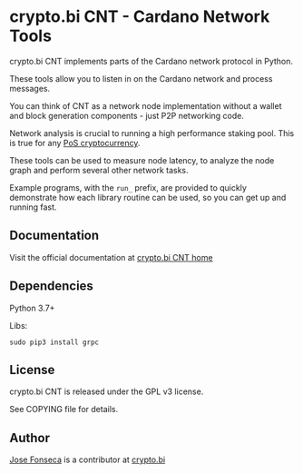 # crypto.bi CNT - Cardano Network Tools 

crypto.bi CNT implements parts of the Cardano network protocol in Python.

These tools allow you to listen in on the Cardano network and process messages. 

You can think of CNT as a network node implementation without a wallet and block generation components - just P2P networking code.

Network analysis is crucial to running a high performance staking pool. This is true for any [PoS cryptocurrency](https://crypto.bi/tape/pos/).

These tools can be used to measure node latency, to analyze the node graph and perform several other network tasks.

Example programs, with the `run_` prefix, are provided to quickly demonstrate how each library routine can be used,
so you can get up and running fast.   

## Documentation

Visit the official documentation at [crypto.bi CNT home](https://crypto.bi/tape/cnt/)

## Dependencies

Python 3.7+

Libs:

    sudo pip3 install grpc
     
## License

crypto.bi CNT is released under the GPL v3 license.

See COPYING file for details.

## Author

[Jose Fonseca](https://zefonseca.com/) is a contributor at [crypto.bi](https://crypto.bi/)